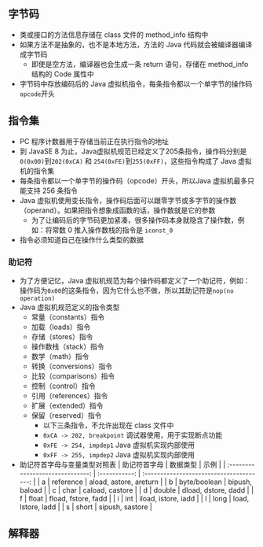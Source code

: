 ## 字节码
- 类或接口的方法信息存储在 class 文件的 method_info 结构中
- 如果方法不是抽象的，也不是本地方法，方法的 Java 代码就会被编译器编译成字节码
    - 即使是空方法，编译器也会生成一条 return 语句，存储在 method_info 结构的 Code 属性中
- 字节码中存放编码后的 Java 虚拟机指令，每条指令都以一个单字节的操作码`opcode`开头

## 指令集
- PC 程序计数器用于存储当前正在执行指令的地址
- 到 JavaSE 8 为止，Java虚拟机规范已经定义了205条指令，操作码分别是 `0(0x00)`到`202(0xCA)` 和 `254(0xFE)`到`255(0xFF)`，这些指令构成了 Java 虚拟机的指令集
- 每条指令都以一个单字节的操作码（opcode）开头，所以Java 虚拟机最多只能支持 256 条指令
- Java 虚拟机使用变长指令，操作码后面可以跟零字节或多字节的操作数（operand）。如果把指令想象成函数的话，操作数就是它的参数
    - 为了让编码后的字节码更加紧凑，很多操作码本身就隐含了操作数，例如：将常数 0 推入操作数栈的指令是 `iconst_0`
- 指令必须知道自己在操作什么类型的数据
    
### 助记符
- 为了方便记忆，Java 虚拟机规范为每个操作码都定义了一个助记符，例如：操作码为`0x00`的这条指令，因为它什么也不做，所以其助记符是`nop(no operation)`
- Java 虚拟机规范定义的指令类型
    - 常量（constants）指令
    - 加载（loads）指令
    - 存储（stores）指令
    - 操作数栈（stack）指令
    - 数学（math）指令
    - 转换（conversions）指令
    - 比较（comparisons）指令
    - 控制（control）指令
    - 引用（references）指令
    - 扩展（extended）指令
    - 保留（reserved）指令
        - 以下三条指令，不允许出现在 class 文件中
        - `0xCA -> 202, breakpoint` 调试器使用，用于实现断点功能
        - `0xFE -> 254, impdep1` Java 虚拟机实现内部使用
        - `0xFF -> 255, impdep2` Java 虚拟机实现内部使用
- 助记符首字母与变量类型对照表
    |            助记符首字母            |  数据类型       |                   示例                    |
    | :------------------------------: | :-----------: | :--------------------------------------: |
    | a                                | reference     | aload, astore, areturn                   |
    | b                                | byte/boolean  | bipush, baload                           |
    | c                                | char          | caload, castore                          |
    | d                                | double        | dload, dstore, dadd                      |
    | f                                | float         | fload, fstore, fadd                      |
    | i                                | int           | iload, istore, iadd                      |
    | l                                | long          | load, lstore, ladd                       |
    | s                                | short         | sipush, sastore                          |

## 解释器